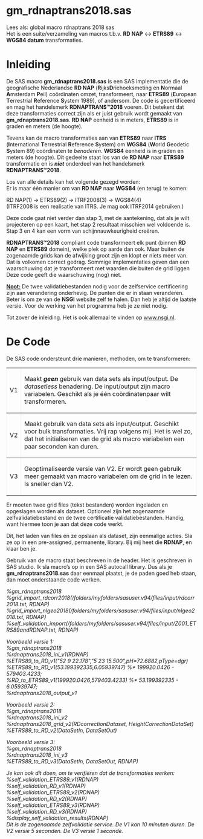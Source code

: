 # gm_rdnaptrans2018.sas

<p>Lees als: global macro rdnaptrans 2018 sas</br>
Het is een suite/verzameling van macros t.b.v. <strong>RD NAP</strong> <-> <strong>ETRS89</strong> <-> <strong>WGS84 datum</strong> transformaties.</p>

# Inleiding

<p>De SAS macro <b>gm_rdnaptrans2018.sas</b> is een SAS implementatie die de geografische Nederlandse <b>RD NAP</b> (<b>R</b>ijks<b>D</b>riehoeksmeting en <b>N</b>ormaal
<b>A</b>msterdam <b>P</b>eil) coördinaten omzet, transformeert, naar <b>ETRS89</b> (<b>E</b>uropean <b>T</b>errestrial <b>R</b>eference
<b>S</b>ystem 1989), of andersom. De code is gecertificeerd en mag het handelsmerk <b>RDNAPTRANS™2018</b> voeren. Dit betekent dat deze
transformaties correct zijn als er juist gebruik wordt gemaakt van <b>gm_rdnaptrans2018.sas</b>. <b>RD NAP</b> eenheid is in meters, <b>ETRS89</b> is in graden
en meters (de hoogte).</p>

<p>Tevens kan de macro transformaties aan van <b>ETRS89</b> naar
 <b>ITRS</b> (<b>I</b>nternational <b>T</b>errestrial <b>R</b>eference
<b>S</b>ystem) om <b>WGS84</b> (<b>W</b>orld <b>G</b>eodetic <b>S</b>ystem
89) coördinaten te <i>benaderen</i>. <b>WGS84</b> eenheid is in graden en meters (de
hoogte). Dit gedeelte staat los van de <b>RD NAP</b> naar <b>ETRS89</b> transformatie
en is <b><i>niet</i></b> onderdeel van het handelsmerk <b>RDNAPTRANS™2018</b>.</p>

<p>Los van alle details kan het volgende gezegd worden:
</br>Er is maar één manier om van <b>RD NAP</b> naar <b>WGS84</b> (en terug) te komen: </br>

RD NAP(1) -&gt; ETRS89(2) -&gt; ITRF2008(3) -&gt; WGS84(4)</br>
(ITRF2008 is een realisatie van ITRS. Je mag ook ITRF2014 gebruiken.)</p>
<p>Deze code gaat niet verder dan stap 3, met de aantekening, dat als je wilt projecteren op een
kaart, het stap 2 resultaat misschien wel voldoende is. Stap 3 en 4 kan een vorm van schijnnauwkeurigheid creëren.</p>

<p><b>RDNAPTRANS™2018</b> compliant code transformeert elk punt (binnen <strong>RD NAP</strong> en <strong>ETRS89</strong> domein), welke plek op aarde dan ook. Maar buiten de zogenaamde grids kan de afwijking groot zijn en klopt er niets meer van. Dat is volkomen correct gedrag. Sommige implementaties geven
dan een waarschuwing dat je transformeert met waarden die buiten de grid liggen Deze code geeft die waarschuwing (nog) niet.</p>

<p><strong><u>Noot:</u></strong> De twee validatiebestanden nodig voor de zelfservice certificering zijn aan verandering onderhevig. De punten die er in staan veranderen. Beter is om ze van de <strong>NSGI</strong> website zelf te halen. Dan heb je altijd de laatste versie. Voor de werking van het programma heb je ze niet nodig.</p>
<p>Tot zover de inleiding. Het is ook allemaal te vinden op <a href="http://www.nsgi.nl">www.nsgi.nl</a>.</p>

# De Code

<p>De SAS code ondersteunt drie manieren, methoden, om te transformeren:</p>

<table border=1 cellspacing=0 cellpadding=0
 style='border-collapse:collapse;border:none'>
 <tr>
  <td>
  <p>V1</p>
  </td>
  <td>
   <p>Maakt <i><strong>geen</strong></i> gebruik van data sets als input/output. De <i>datasetless</i> benadering. De input/output zijn macro
  variabelen. Geschikt als je één coördinatenpaar wilt transformeren.</p>
  </td>
 </tr>
 <tr>
  <td>
  <p>V2</p>
  </td>
  <td>
  <p>Maakt gebruik van data sets als input/output. Geschikt voor bulk transformaties. Vrij rap volgens mij. Het is wel zo, dat het initialiseren van de grid als macro variabelen een paar seconden kan duren.</p>
  </td>
 </tr>
 <tr>
  <td>
  <p>V3</p>
  </td>
  <td>
   <p>Geoptimaliseerde versie van V2. Er wordt geen gebruik meer gemaakt van macro variabelen om de grid in te lezen. Is sneller dan V2.</p>
  </td>
 </tr> 
</table>

<p>Er moeten twee grid files (tekst bestanden) worden ingeladen en opgeslagen worden als
dataset. Optioneel zijn het zogenaamde zelfvalidatiebestand en de twee certificatie
validatiebestanden. Handig, want hiermee toon je aan dat deze code werkt.</p>

<p>Dit, het laden van files en ze opslaan als dataset, zijn eenmalige acties. Sla ze op in
een pre-assigned, permanente, library. Bij mij heet die <b>RDNAP</b>, en klaar ben je.</p>

<p>Gebruik van de macro staat beschreven in de header. Het is geschreven in SAS studio.
Ik sla macro’s op in een SAS autocall library. Dus als je <b>gm_rdnaptrans2018.sas</b>
daar eenmaal plaatst, je de paden goed heb staan, dan moet onderstaande code werken.</p>

<p><i>
%gm_rdnaptrans2018</br>
%grid_import_rdcorr2018(/folders/myfolders/sasuser.v94/files/input/rdcorr2018.txt, RDNAP)</br>
%grid_import_nlgeo2018(/folders/myfolders/sasuser.v94/files/input/nlgeo2018.txt, RDNAP)</br>
%self_validation_import(/folders/myfolders/sasuser.v94/files/input/Z001_ETRS89andRDNAP.txt, RDNAP)</br>
</p>

<p>Voorbeeld versie 1:</br>
  %gm_rdnaptrans2018</br>
  %rdnaptrans2018_ini_v1(RDNAP)</br>
  %ETRS89_to_RD_v1("52 9 22.178","5 23 15.500",pH=72.6882,pType=dgr)</br>
  %ETRS89_to_RD_v1(53.199392335,6.05939747) %* 199920.0426 - 579403.4233;</br>
  %RD_to_ETRS89_v1(199920.0426,579403.4233) %* 53.199392335 - 6.05939747;</br>
  %rdnaptrans2018_output_v1</p>
  
<p>Voorbeeld versie 2:</br>
  %gm_rdnaptrans2018</br>
  %rdnaptrans2018_ini_v2</br>
  %rdnaptrans2018_grid_v2(RDcorrectionDataset, HeightCorrectionDataSet)</br>
  %ETRS89_to_RD_v2(DataSetIn, DataSetOut)</p>
  
<p>Voorbeeld versie 3:</br>
  %gm_rdnaptrans2018</br>
  %rdnaptrans2018_ini_v3</br>
  %ETRS89_to_RD_v3(DataSetIn, DataSetOut, RDNAP)</p> 


<p>Je kan ook dit doen, om te verifiëren dat de transformaties werken:</br>
<i>%self_validation_ETRS89_v1(RDNAP)</br>
%self_validation_RD_v1(RDNAP)</br>
%self_validation_ETRS89_v2(RDNAP)</br>
%self_validation_RD_v2(RDNAP)</br>
%self_validation_ETRS89_v3(RDNAP)</br>
%self_validation_RD_v3(RDNAP)</br>
%display_self_validation_results(RDNAP)</i></br>
Dit is de zogenaamde zelfvalidatie service. De V1 kan 10 minuten duren. De V2 versie 5 seconden. De V3 versie 1 seconde.</p>

